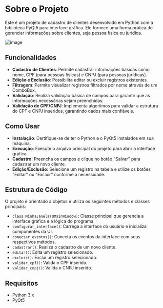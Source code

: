 # Sobre o Projeto

Este é um projeto de cadastro de clientes desenvolvido em Python com a biblioteca PyQt5 para interface gráfica. Ele fornece uma forma prática de gerenciar informações sobre clientes, seja pessoa física ou jurídica.

![image](https://github.com/GiulianoVianna/SIG/assets/101942554/29296724-0b87-4eb3-9928-6338bb0d4975)


## Funcionalidades

- **Cadastro de Clientes**: Permite cadastrar informações básicas como nome, CPF (para pessoas físicas) e CNPJ (para pessoas jurídicas).
- **Edição e Exclusão**: Possibilita editar ou excluir registros existentes.
- **Filtragem**: Permite visualizar registros filtrados por nome através de um ComboBox.
- **Validação**: Realiza validação básica de campos para garantir que as informações necessárias sejam preenchidas.
- **Validação de CPF/CNPJ**: Implementa algoritmos para validar a estrutura do CPF e CNPJ inseridos, garantindo dados mais confiáveis.

## Como Usar

- **Instalação**: Certifique-se de ter o Python e o PyQt5 instalados em sua máquina.
- **Execução**: Execute o arquivo principal do projeto para abrir a interface gráfica.
- **Cadastro**: Preencha os campos e clique no botão "Salvar" para cadastrar um novo cliente.
- **Edição/Exclusão**: Selecione um registro na tabela e utilize os botões "Editar" ou "Excluir" conforme a necessidade.

## Estrutura de Código

O projeto é orientado a objetos e utiliza os seguintes métodos e classes principais:

- `class MinhaJanela(QMainWindow)`: Classe principal que gerencia a interface gráfica e a lógica do programa.
- `configurar_interface()`: Carrega a interface do usuário e inicializa componentes da UI.
- `conectar_eventos()`: Conecta os eventos da interface com seus respectivos métodos.
- `cadastrar()`: Realiza o cadastro de um novo cliente.
- `editar()`: Edita um registro selecionado.
- `excluir()`: Exclui um registro selecionado.
- `validar_cpf()`: Valida o CPF inserido.
- `validar_cnpj()`: Valida o CNPJ inserido.

## Requisitos

- Python 3.x
- PyQt5
